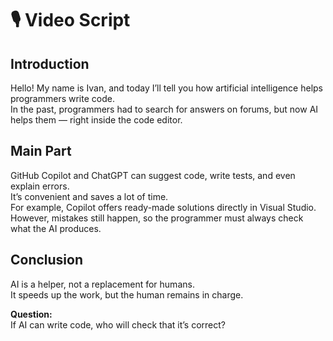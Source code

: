 
# 🎙 Video Script

## Introduction
Hello! My name is Ivan, and today I’ll tell you how artificial intelligence helps programmers write code.  
In the past, programmers had to search for answers on forums, but now AI helps them — right inside the code editor.

## Main Part
GitHub Copilot and ChatGPT can suggest code, write tests, and even explain errors.  
It’s convenient and saves a lot of time.  
For example, Copilot offers ready-made solutions directly in Visual Studio.  
However, mistakes still happen, so the programmer must always check what the AI produces.

## Conclusion
AI is a helper, not a replacement for humans.  
It speeds up the work, but the human remains in charge.

**Question:**  
If AI can write code, who will check that it’s correct?
